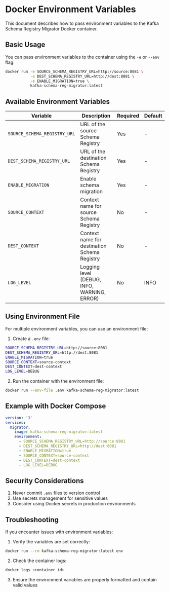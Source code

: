 # Docker Environment Variables

This document describes how to pass environment variables to the Kafka Schema Registry Migrator Docker container.

## Basic Usage

You can pass environment variables to the container using the `-e` or `--env` flag:

```bash
docker run -e SOURCE_SCHEMA_REGISTRY_URL=http://source:8081 \
           -e DEST_SCHEMA_REGISTRY_URL=http://dest:8081 \
           -e ENABLE_MIGRATION=true \
           kafka-schema-reg-migrator:latest
```

## Available Environment Variables

| Variable | Description | Required | Default |
|----------|-------------|----------|---------|
| `SOURCE_SCHEMA_REGISTRY_URL` | URL of the source Schema Registry | Yes | - |
| `DEST_SCHEMA_REGISTRY_URL` | URL of the destination Schema Registry | Yes | - |
| `ENABLE_MIGRATION` | Enable schema migration | Yes | - |
| `SOURCE_CONTEXT` | Context name for source Schema Registry | No | - |
| `DEST_CONTEXT` | Context name for destination Schema Registry | No | - |
| `LOG_LEVEL` | Logging level (DEBUG, INFO, WARNING, ERROR) | No | INFO |

## Using Environment File

For multiple environment variables, you can use an environment file:

1. Create a `.env` file:
```bash
SOURCE_SCHEMA_REGISTRY_URL=http://source:8081
DEST_SCHEMA_REGISTRY_URL=http://dest:8081
ENABLE_MIGRATION=true
SOURCE_CONTEXT=source-context
DEST_CONTEXT=dest-context
LOG_LEVEL=DEBUG
```

2. Run the container with the environment file:
```bash
docker run --env-file .env kafka-schema-reg-migrator:latest
```

## Example with Docker Compose

```yaml
version: '3'
services:
  migrator:
    image: kafka-schema-reg-migrator:latest
    environment:
      - SOURCE_SCHEMA_REGISTRY_URL=http://source:8081
      - DEST_SCHEMA_REGISTRY_URL=http://dest:8081
      - ENABLE_MIGRATION=true
      - SOURCE_CONTEXT=source-context
      - DEST_CONTEXT=dest-context
      - LOG_LEVEL=DEBUG
```

## Security Considerations

1. Never commit `.env` files to version control
2. Use secrets management for sensitive values
3. Consider using Docker secrets in production environments

## Troubleshooting

If you encounter issues with environment variables:

1. Verify the variables are set correctly:
```bash
docker run --rm kafka-schema-reg-migrator:latest env
```

2. Check the container logs:
```bash
docker logs <container_id>
```

3. Ensure the environment variables are properly formatted and contain valid values 